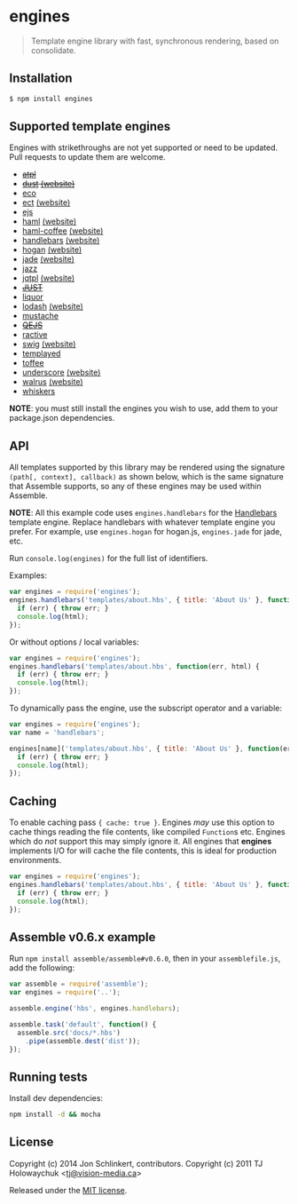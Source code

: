# engines

> Template engine library with fast, synchronous rendering, based on consolidate.

## Installation

```bash
$ npm install engines
```

## Supported template engines

Engines with strikethroughs are not yet supported or need to be updated. Pull requests to update them are welcome.

- ~~[atpl](https://github.com/soywiz/atpl.js)~~
- ~~[dust](https://github.com/akdubya/dustjs) [(website)](http://akdubya.github.com/dustjs/)~~
- [eco](https://github.com/sstephenson/eco)
- [ect](https://github.com/baryshev/ect) [(website)](http://ectjs.com/)
- [ejs](https://github.com/visionmedia/ejs)
- [haml](https://github.com/visionmedia/haml.js) [(website)](http://haml-lang.com/)
- [haml-coffee](https://github.com/netzpirat/haml-coffee/) [(website)](http://haml-coffee-online.herokuapp.com//)
- [handlebars](https://github.com/wycats/handlebars.js/) [(website)](http://handlebarsjs.com/)
- [hogan](https://github.com/twitter/hogan.js) [(website)](http://twitter.github.com/hogan.js/)
- [jade](https://github.com/visionmedia/jade) [(website)](http://jade-lang.com/)
- [jazz](https://github.com/shinetech/jazz)
- [jqtpl](https://github.com/kof/node-jqtpl) [(website)](http://api.jquery.com/category/plugins/templates/)
- ~~[JUST](https://github.com/baryshev/just)~~
- [liquor](https://github.com/chjj/liquor)
- [lodash](https://github.com/bestiejs/lodash) [(website)](http://lodash.com/)
- [mustache](https://github.com/janl/mustache.js)
- ~~[QEJS](https://github.com/jepso/QEJS)~~
- [ractive](https://github.com/Rich-Harris/Ractive)
- [swig](https://github.com/paularmstrong/swig) [(website)](http://paularmstrong.github.com/swig/)
- [templayed](http://archan937.github.com/templayed.js/)
- [toffee](https://github.com/malgorithms/toffee)
- [underscore](https://github.com/documentcloud/underscore) [(website)](http://documentcloud.github.com/underscore/)
- [walrus](https://github.com/jeremyruppel/walrus) [(website)](http://documentup.com/jeremyruppel/walrus/)
- [whiskers](https://github.com/gsf/whiskers.js)

__NOTE__: you must still install the engines you wish to use, add them to your package.json dependencies.

## API

All templates supported by this library may be rendered using the signature `(path[, context], callback)` as shown below, which is the same signature that Assemble supports, so any of these engines may be used within Assemble.

__NOTE__: All this example code uses `engines.handlebars` for the [Handlebars](handlebarsjs.com) template engine. Replace handlebars with whatever template engine you prefer. For example, use `engines.hogan` for hogan.js, `engines.jade` for jade, etc.

Run `console.log(engines)` for the full list of identifiers.

Examples:

```js
var engines = require('engines');
engines.handlebars('templates/about.hbs', { title: 'About Us' }, function(err, html) {
  if (err) { throw err; }
  console.log(html);
});
```

Or without options / local variables:

```js
var engines = require('engines');
engines.handlebars('templates/about.hbs', function(err, html) {
  if (err) { throw err; }
  console.log(html);
});
```

To dynamically pass the engine, use the subscript operator and a variable:

```js
var engines = require('engines');
var name = 'handlebars';

engines[name]('templates/about.hbs', { title: 'About Us' }, function(err, html) {
  if (err) { throw err; }
  console.log(html);
});
```

## Caching

To enable caching pass `{ cache: true }`. Engines _may_ use this option to cache things reading the file contents, like compiled `Function`s etc. Engines which do _not_ support this may simply ignore it. All engines that **engines** implements I/O for will cache the file contents, this is ideal for production environments.

```js
var engines = require('engines');
engines.handlebars('templates/about.hbs', { title: 'About Us' }, function(err, html) {
  if (err) { throw err; }
  console.log(html);
});
```

## Assemble v0.6.x example

Run `npm install assemble/assemble#v0.6.0`, then in your `assemblefile.js`, add the following:

```js
var assemble = require('assemble');
var engines = require('..');

assemble.engine('hbs', engines.handlebars);

assemble.task('default', function() {
  assemble.src('docs/*.hbs')
    .pipe(assemble.dest('dist'));
});
```

## Running tests

Install dev dependencies:

```bash
npm install -d && mocha
```

## License

Copyright (c) 2014 Jon Schlinkert, contributors.
Copyright (c) 2011 TJ Holowaychuk &lt;tj@vision-media.ca&gt;

Released under the [MIT license](./LICENSE-MIT).
